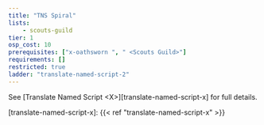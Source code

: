 ```yaml
---
title: "TNS Spiral"
lists:
    - scouts-guild
tier: 1
osp_cost: 10
prerequisites: ["x-oathsworn ", " <Scouts Guild>"]
requirements: []
restricted: true
ladder: "translate-named-script-2"
---
```

See [Translate Named Script \<X>][translate-named-script-x] for full details.

[translate-named-script-x]: {{< ref "translate-named-script-x" >}}
